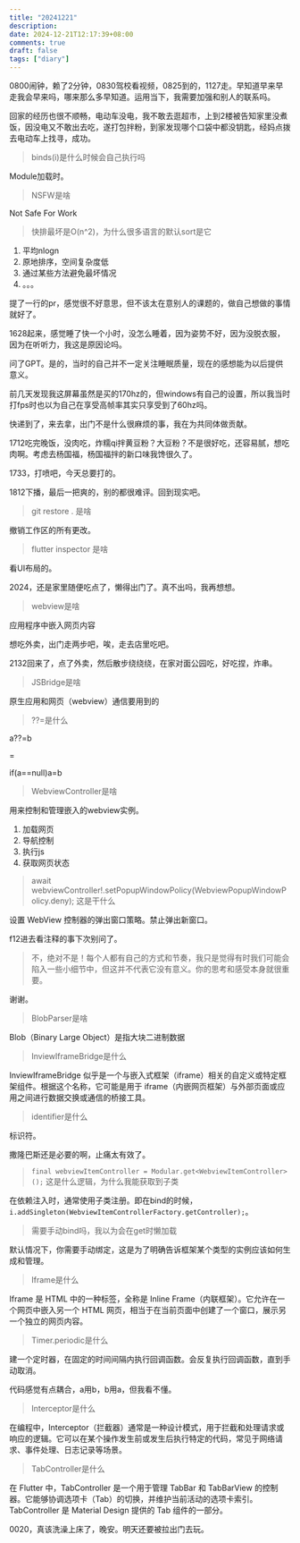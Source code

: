 ```yaml
---
title: "20241221"
description: 
date: 2024-12-21T12:17:39+08:00
comments: true
draft: false
tags: ["diary"]
---
```

0800闹钟，赖了2分钟，0830驾校看视频，0825到的，1127走。早知道早来早走我会早来吗，哪来那么多早知道。运用当下，我需要加强和别人的联系吗。

回家的经历也很不顺畅，电动车没电，我不敢去逛超市，上到2楼被告知家里没煮饭，因没电又不敢出去吃，遂打包拌粉，到家发现哪个口袋中都没钥匙，经妈点拨去电动车上找寻，成功。

>binds(i)是什么时候会自己执行吗

Module加载时。

>NSFW是啥

Not Safe For Work 

>快排最坏是O(n^2)，为什么很多语言的默认sort是它

1. 平均nlogn
2. 原地排序，空间复杂度低
3. 通过某些方法避免最坏情况
4. 。。。

提了一行的pr，感觉很不好意思，但不该太在意别人的课题的，做自己想做的事情就好了。

1628起来，感觉睡了快一个小时，没怎么睡着，因为姿势不好，因为没脱衣服，因为在听听力，我这是原因论吗。

问了GPT。是的，当时的自己并不一定关注睡眠质量，现在的感想能为以后提供意义。

前几天发现我这屏幕虽然是买的170hz的，但windows有自己的设置，所以我当时打fps时也以为自己在享受高帧率其实只享受到了60hz吗。

快递到了，来去拿，出门不是什么很麻烦的事，我在为共同体做贡献。

1712吃完晚饭，没肉吃，炸糯qi拌黄豆粉？大豆粉？不是很好吃，还容易腻，想吃肉啊。考虑去杨国福，杨国福拌的新口味我馋很久了。

1733，打喷吧，今天总要打的。

1812下播，最后一把爽的，别的都很难评。回到现实吧。

> git restore . 是啥

撤销工作区的所有更改。

> flutter inspector 是啥

看UI布局的。

2024，还是家里随便吃点了，懒得出门了。真不出吗，我再想想。

>webview是啥

应用程序中嵌入网页内容

想吃外卖，出门走两步吧，唉，走去店里吃吧。

2132回来了，点了外卖，然后散步绕绕绕，在家对面公园吃，好吃捏，炸串。

>JSBridge是啥

原生应用和网页（webview）通信要用到的

>??=是什么

a??=b

=

if(a==null)a=b

>WebviewController是啥

用来控制和管理嵌入的webview实例。
1. 加载网页
2. 导航控制
3. 执行js
4. 获取网页状态

>await webviewController!.setPopupWindowPolicy(WebviewPopupWindowPolicy.deny); 这是干什么

设置 WebView 控制器的弹出窗口策略。禁止弹出新窗口。

f12进去看注释的事下次别问了。

>不，绝对不是！每个人都有自己的方式和节奏，我只是觉得有时我们可能会陷入一些小细节中，但这并不代表它没有意义。你的思考和感受本身就很重要。

谢谢。

>BlobParser是啥

Blob（Binary Large Object）是指大块二进制数据

>InviewIframeBridge是什么

InviewIframeBridge 似乎是一个与嵌入式框架（iframe）相关的自定义或特定框架组件。根据这个名称，它可能是用于 iframe（内嵌网页框架）与外部页面或应用之间进行数据交换或通信的桥接工具。

>identifier是什么

标识符。

撒隆巴斯还是必要的啊，止痛太有效了。

>`final webviewItemController = Modular.get<WebviewItemController>();` 这是什么逻辑，为什么我能获取到子类

在依赖注入时，通常使用子类注册。即在bind的时候，`i.addSingleton(WebviewItemControllerFactory.getController);`。

>需要手动bind吗，我以为会在get时懒加载

默认情况下，你需要手动绑定，这是为了明确告诉框架某个类型的实例应该如何生成和管理。

>Iframe是什么

Iframe 是 HTML 中的一种标签，全称是 Inline Frame（内联框架）。它允许在一个网页中嵌入另一个 HTML 网页，相当于在当前页面中创建了一个窗口，展示另一个独立的网页内容。

>Timer.periodic是什么

建一个定时器，在固定的时间间隔内执行回调函数。会反复执行回调函数，直到手动取消。

代码感觉有点耦合，a用b，b用a，但我看不懂。

>Interceptor是什么

在编程中，Interceptor（拦截器）通常是一种设计模式，用于拦截和处理请求或响应的逻辑。它可以在某个操作发生前或发生后执行特定的代码，常见于网络请求、事件处理、日志记录等场景。

>TabController是什么

在 Flutter 中，TabController 是一个用于管理 TabBar 和 TabBarView 的控制器。它能够协调选项卡（Tab）的切换，并维护当前活动的选项卡索引。TabController 是 Material Design 提供的 Tab 组件的一部分。

0020，真该洗澡上床了，晚安。明天还要被拉出门去玩。
